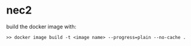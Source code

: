# nec2

build the docker image with:

``` 
>> docker image build -t <image name> --progress=plain --no-cache .

```